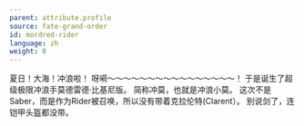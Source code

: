 ```yaml
---
parent: attribute.profile
source: fate-grand-order
id: mordred-rider
language: zh
weight: 0
---
```


夏日！大海！冲浪啦！
呀嗬～～～～～～～～～～～～～～～～！
于是诞生了超级极限冲浪手莫德雷德·比基尼版。
简称冲莫，也就是冲浪小莫。
这次不是Saber，而是作为Rider被召唤，所以没有带着克拉伦特(Clarent）。
别说剑了，连铠甲头盔都没带。
